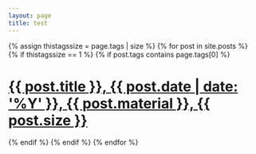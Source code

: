 ```yaml
---
layout: page
title: test
---
```


<div id="title">
  {% assign thistagssize = page.tags | size %}
      {% for post in site.posts %} <!-- 포스트 전체 리스트를 호출한다 -->
        {% if thistagssize == 1 %}
          {% if post.tags contains page.tags[0] %} <!-- 호출된 포스트 리스트 중 현재 포스트의 태그가 포함된 포스트를 걸러낸다 -->
          <h1><a href="{{ site.baseurl }}{{ post.url }}">{{ post.title }}, {{ post.date | date: '%Y' }}, {{ post.material }}, {{ post.size }}</a></h1>
          {% endif %}
        {% endif  %}
      {% endfor %}
</div>
